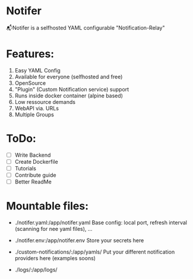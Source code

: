 # Notifer
📬Notifer is a selfhosted YAML configurable "Notification-Relay"

# Features:

1. Easy YAML Config
2. Available for everyone (selfhosted and free)
3. OpenSource
4. "Plugin" (Custom Notification service) support
5. Runs inside docker container (alpine based)
6. Low ressource demands
7. WebAPI via. URLs 
8. Multiple Groups

# ToDo:

- [ ] Write Backend
- [ ] Create Dockerfile
- [ ] Tutorials
- [ ] Contribute guide
- [ ] Better ReadMe

# Mountable files:

- ./notifer.yaml:/app/notifer.yaml 
Base config: local port, refresh interval (scanning for nee yaml files), ...

- ./notifer.env:/app/notifer.env
Store your secrets here

- ./custom-notifications/:/app/yamls/
Put your different notification providers here (examples soons)

- ./logs/:/app/logs/

